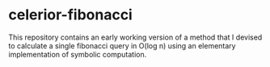 # celerior-fibonacci 
This repository contains an early working version of a method that I devised to calculate a single fibonacci query in O(log n) using an elementary implementation of symbolic computation. <br> 
